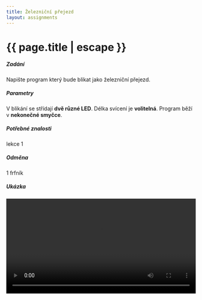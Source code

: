 ```yaml
---
title: Železniční přejezd
layout: assignments
---
```


# {{ page.title | escape }}

##### Zadání

Napište program který bude blikat jako železniční přejezd.

##### Parametry

V blikání se střídají **dvě různé LED**.
Délka svícení je **volitelná**.
Program běží v **nekonečné smyčce**.

##### Potřebné znalosti

lekce 1

##### Odměna

1 frfník

##### Ukázka

<video width="100%" controls>
  <source src="/video/guides/assignments_1_prejezd.mp4" type="video/mp4">
</video>